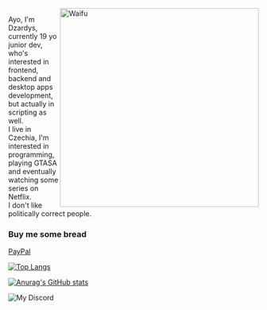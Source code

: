 <img align="right" alt="Waifu" width="400" src="https://c.tenor.com/l7PZ-vCq4FsAAAAC/rias-gremory-highschool-dxd.gif">

Ayo, I'm Dzardys, currently 19 yo junior dev, who's interested in frontend, backend and desktop apps development, but actually in scripting as well.<br>
I live in Czechia, I'm interested in programming, playing GTASA and eventually watching some series on Netflix.<br>
I don't like politically correct people.<br>
                                                                                                      
<h3>Buy me some bread</h3>
<a href="https://paypal.me/dzardysdev" target="blank">PayPal</a>
<br>
                                                                                                      
[![Top Langs](https://github-readme-stats.vercel.app/api/top-langs/?username=Dzardys&layout=compact)](https://github.com/anuraghazra/github-readme-stats)

[![Anurag's GitHub stats](https://github-readme-stats.vercel.app/api?username=Dzardys&theme=dark)](https://github.com/anuraghazra/github-readme-stats)

![My Discord](https://discord-readme-badge.vercel.app/api?id=523468146183634971)
